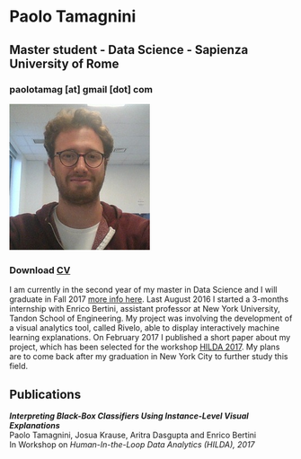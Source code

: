 # Paolo Tamagnini
## Master student - Data Science - Sapienza University of Rome
### paolotamag [at] gmail [dot] com
![Image](me_small.jpg)
### Download [CV](paolotamag_cv.pdf)
I am currently in the second year of my master in Data Science and I will graduate in Fall 2017 [more info here](http://datascience.i3s.uniroma1.it/it).
Last August 2016 I started a 3-months internship with Enrico Bertini, assistant professor at New York University, Tandon School of Engineering. 
My project was involving the development of a visual analytics tool, called Rivelo, able to display interactively machine
learning explanations. 
On February 2017 I published a short paper about my project, which has been selected for the workshop [HILDA 2017](http://hilda.io/2017/).
My plans are to come back after my graduation in New York City to further study this field.

## Publications
_**Interpreting Black-Box Classifiers Using Instance-Level Visual Explanations**_<br>
Paolo Tamagnini, Josua Krause, Aritra Dasgupta and Enrico Bertini<br>
In Workshop on _Human-In-the-Loop Data Analytics (HILDA), 2017_<br>